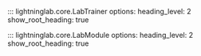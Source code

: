 ::: lightninglab.core.LabTrainer
    options:
      heading_level: 2
      show_root_heading: true


::: lightninglab.core.LabModule
    options:
      heading_level: 2
      show_root_heading: true